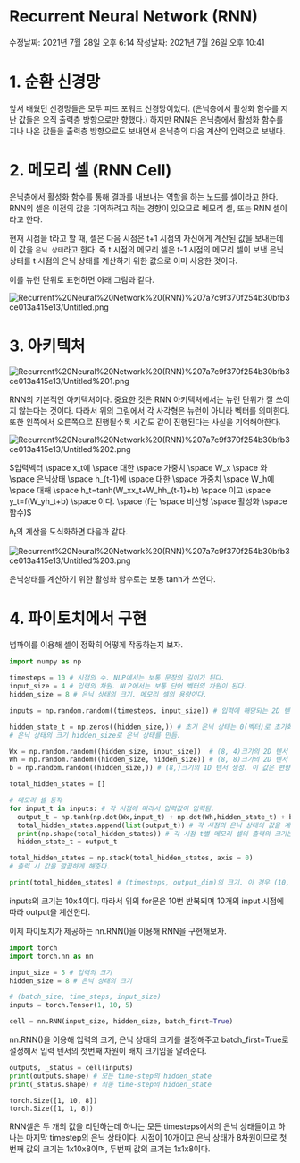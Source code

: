 # Recurrent Neural Network (RNN)

수정날짜: 2021년 7월 28일 오후 6:14
작성날짜: 2021년 7월 26일 오후 10:41

# 1. 순환 신경망

앞서 배웠던 신경망들은 모두 피드 포워드 신경망이었다. (은닉층에서 활성화 함수를 지난 값들은 오직 출력층 방향으로만 향했다.) 하지만 RNN은 은닉층에서 활성화 함수를 지나 나온 값들을 출력층 방향으로도 보내면서 은닉층의 다음 계산의 입력으로 보낸다.

# 2. 메모리 셀 (RNN Cell)

은닉층에서 활성화 함수를 통해 결과를 내보내는 역할을 하는 노드를 셀이라고 한다. RNN의 셀은 이전의 값을 기억하려고 하는 경향이 있으므로 메모리 셀, 또는 RNN 셀이라고 한다.

현재 시점을 t라고 할 때, 셀은 다음 시점은 t+1 시점의 자신에게 계산된 값을 보내는데 이 값을 `은닉 상태`라고 한다. 즉 t 시점의 메모리 셀은 t-1 시점의 메모리 셀이 보낸 은닉 상태를 t 시점의 은닉 상태를 계산하기 위한 값으로 이미 사용한 것이다.

이를 뉴런 단위로 표현하면 아래 그림과 같다.

![Recurrent%20Neural%20Network%20(RNN)%207a7c9f370f254b30bfb3ce013a415e13/Untitled.png](Recurrent%20Neural%20Network%20(RNN)%207a7c9f370f254b30bfb3ce013a415e13/Untitled.png)

# 3. 아키텍처

![Recurrent%20Neural%20Network%20(RNN)%207a7c9f370f254b30bfb3ce013a415e13/Untitled%201.png](Recurrent%20Neural%20Network%20(RNN)%207a7c9f370f254b30bfb3ce013a415e13/Untitled%201.png)

RNN의 기본적인 아키텍처이다. 중요한 것은 RNN 아키텍처에서는 뉴런 단위가 잘 쓰이지 않는다는 것이다. 따라서 위의 그림에서 각 사각형은 뉴런이 아니라 벡터를 의미한다. 또한 왼쪽에서 오른쪽으로 진행될수록 시간도 같이 진행된다는 사실을 기억해야한다.

![Recurrent%20Neural%20Network%20(RNN)%207a7c9f370f254b30bfb3ce013a415e13/Untitled%202.png](Recurrent%20Neural%20Network%20(RNN)%207a7c9f370f254b30bfb3ce013a415e13/Untitled%202.png)

$입력벡터  \space x_t에 \space 대한 \space 가중치 \space  W_x \space 와 \space 은닉상태 \space h_{t-1}에 \space 대한  \space 가중치 \space W_h에 \space 대해 \space h_t=tanh(W_xx_t+W_hh_{t-1}+b) \space 이고  \space y_t=f(W_yh_t+b) \space 이다. \space (f는 \space 비선형 \space 활성화 \space 함수)$

$h_t$의 계산을 도식화하면 다음과 같다.

![Recurrent%20Neural%20Network%20(RNN)%207a7c9f370f254b30bfb3ce013a415e13/Untitled%203.png](Recurrent%20Neural%20Network%20(RNN)%207a7c9f370f254b30bfb3ce013a415e13/Untitled%203.png)

은닉상태를 계산하기 위한 활성화 함수로는 보통 tanh가 쓰인다.

# 4. 파이토치에서 구현

넘파이를 이용해 셀이 정확히 어떻게 작동하는지 보자.

```python
import numpy as np

timesteps = 10 # 시점의 수. NLP에서는 보통 문장의 길이가 된다.
input_size = 4 # 입력의 차원. NLP에서는 보통 단어 벡터의 차원이 된다.
hidden_size = 8 # 은닉 상태의 크기. 메모리 셀의 용량이다.

inputs = np.random.random((timesteps, input_size)) # 입력에 해당되는 2D 텐서

hidden_state_t = np.zeros((hidden_size,)) # 초기 은닉 상태는 0(벡터)로 초기화
# 은닉 상태의 크기 hidden_size로 은닉 상태를 만듬.
```

```python
Wx = np.random.random((hidden_size, input_size))  # (8, 4)크기의 2D 텐서 생성. 입력에 대한 가중치.
Wh = np.random.random((hidden_size, hidden_size)) # (8, 8)크기의 2D 텐서 생성. 은닉 상태에 대한 가중치.
b = np.random.random((hidden_size,)) # (8,)크기의 1D 텐서 생성. 이 값은 편향(bias).
```

```python
total_hidden_states = []

# 메모리 셀 동작
for input_t in inputs: # 각 시점에 따라서 입력값이 입력됨.
  output_t = np.tanh(np.dot(Wx,input_t) + np.dot(Wh,hidden_state_t) + b) # Wx * Xt + Wh * Ht-1 + b(bias)
  total_hidden_states.append(list(output_t)) # 각 시점의 은닉 상태의 값을 계속해서 축적
  print(np.shape(total_hidden_states)) # 각 시점 t별 메모리 셀의 출력의 크기는 (timestep, output_dim)
  hidden_state_t = output_t

total_hidden_states = np.stack(total_hidden_states, axis = 0) 
# 출력 시 값을 깔끔하게 해준다.

print(total_hidden_states) # (timesteps, output_dim)의 크기. 이 경우 (10, 8)의 크기를 가지는 메모리 셀의 2D 텐서를 출력.
```

inputs의 크기는 10x4이다. 따라서 위의 for문은 10번 반복되며 10개의 input 시점에 따라 output을 계산한다.

이제 파이토치가 제공하는 nn.RNN()을 이용해 RNN을 구현해보자.

```python
import torch
import torch.nn as nn

input_size = 5 # 입력의 크기
hidden_size = 8 # 은닉 상태의 크기

# (batch_size, time_steps, input_size)
inputs = torch.Tensor(1, 10, 5)
```

```python
cell = nn.RNN(input_size, hidden_size, batch_first=True)
```

nn.RNN()을 이용해 입력의 크기, 은닉 상태의 크기를 설정해주고 batch_first=True로 설정해서 입력 텐서의 첫번째 차원이 배치 크기임을 알려준다.

```python
outputs, _status = cell(inputs)
print(outputs.shape) # 모든 time-step의 hidden_state
print(_status.shape) # 최종 time-step의 hidden_state
```

```
torch.Size([1, 10, 8])
torch.Size([1, 1, 8])
```

RNN셀은 두 개의 값을 리턴하는데 하나는 모든 timesteps에서의 은닉 상태들이고 하나는 마지막 timestep의 은닉 상태이다. 시점이 10개이고 은닉 상태가 8차원이므로 첫번째 값의 크기는 1x10x8이며, 두번째 값의 크기는 1x1x8이다.